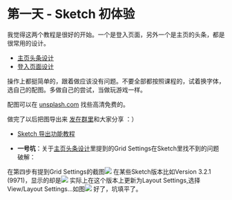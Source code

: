 # 第一天 - Sketch 初体验

我觉得这两个教程是很好的开始。一个是登入页面，另外一个是主页的头条，都是很常用的设计。

+ [主页头条设计](http://medialoot.com/blog/how-to-create-a-website-header-design-using-bohemian-coding-sketch)
+ [登入页面设计](http://webdesign.tutsplus.com/tutorials/sketch-for-beginners-design-a-login-form-interface--cms-21534)

操作上都挺简单的，跟着做应该没有问题。不要全部都按照课程的，试着换字体，选自己的配图。多做自己的尝试，当做玩游戏一样。

配图可以在 [unsplash.com](http://unsplash.com) 找些高清免费的。

做完了以后把图导出来 [发在群里](http://besike.bearychat.com/messages/%E8%AE%BE%E8%AE%A1%E9%95%BF%E5%BE%81)和大家分享 ：）

+ [Sketch 导出功能教程](http://webdesign.tutsplus.com/tutorials/understanding-sketchs-export-options--cms-22207)

+ **一号坑**：关于[主页头条设计](http://medialoot.com/blog/how-to-create-a-website-header-design-using-bohemian-coding-sketch)里提到的Grid Settings在Sketch里找不到的问题破解：

在第四步有提到Grid Settings的截图![](http://www.medialoot.com/images/sketch-header-tut/sketch-header-tut-4.jpg)
在某些Sketch版本比如Version 3.2.1 (9971)，显示的却是![](https://dn-snitch.qbox.me/FgsmHOaAD8MNV5n8B275W_kHFJdU?imageView2/0/h/320/w/480&e=1420468843&token=bbdM74CLuWzsgblM-J_FvC6N06iZVRNR7StZcXKG:dJ9Nv1CBtus3pXDzXb0lgz2akas=)
实际上在这个版本上更新为Layout Settings,选择View/Layout Settings...如图![](https://dn-snitch.qbox.me/FlNV3ICrY4WZKAGFRtXZNWQNV0iQ?imageView2/0/h/320/w/480&e=1420469292&token=bbdM74CLuWzsgblM-J_FvC6N06iZVRNR7StZcXKG:xBtRW-lu2HeRYfceVvz_iVEpISc=)
好了，坑填平了。